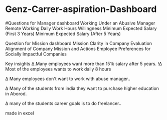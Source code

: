 

# Genz-Carrer-aspiration-Dashboard
#Questions for Manager dashboard
Working Under an Abusive Manager
Remote Working
Daily Work Hours Willingness
Minimum Expected Salary (First 3 Years)
Minimum Expected Salary (After 5 Years)


Question for Mission dashboard
Mission Clarity in Company Evaluation
Alignment of Company Mission and Actions
Employee Preferences for Socially Impactful Companies


Key insights
∆.Many employees want more than 151k salary after 5 years.
!∆ Most of the employees wants to work daily 8 hours

∆ Many employees don't want to work with abuse manager..

∆ Many of the students from india they want to purchase higher education in Aborod.

∆ many of the students career goals is to do freelancer..

made in excel
